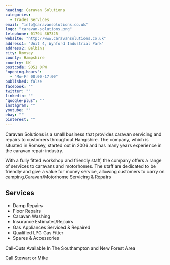 ```yaml
---
heading: Caravan Solutions
categories: 
  - Trades Services
email: "info@caravansolutions.co.uk"
logo: "caravan-solutions.png"
telephone: 01794 367325
website: "http://www.caravansolutions.co.uk"
address1: "Unit 4, Wynford Industrial Park"
address2: Belbins
city: Romsey
county: Hampshire
country: UK
postcode: SO51 0PW
"opening-hours": 
  - "Mo-Fr 08:00-17:00"
published: false
facebook: ""
twitter: ""
linkedin: ""
"google-plus": ""
instagram: ""
youtube: ""
ebay: ""
pinterest: ""
---
```


Caravan Solutions is a small business that provides caravan servicing and repairs to customers throughout Hampshire. The company, which is situated in Romsey, started out in 2006 and has many years experience in the caravan repair industry.

With a fully fitted workshop and friendly staff, the company offers a range of services to caravans and motorhomes. The staff are dedicated to be friendly and give a value for money service, allowing customers to carry on camping.Caravan/Motorhome Servicing & Repairs

## Services

* Damp Repairs
* Floor Repairs
* Caravan Washing
* Insurance Estimates/Repairs
* Gas Appliances Serviced & Repaired
* Qualified LPG Gas Fitter
* Spares & Accessories

Call-Outs Available In The Southampton and New Forest Area

Call Stewart or Mike

